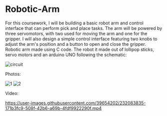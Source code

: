 # Robotic-Arm
For this coursework, I will be building a basic robot arm and control interface that can perform pick and place tasks. The arm will be powered by three servomotors, with two used for moving the arm and one for the gripper. I will also design a simple control interface featuring two knobs to adjust the arm's position and a button to open and close the gripper. Robotic arm made using C code. The robot it made out of lollipop sticks, servo motors and an arduino UNO following the schematic:

![circuit](https://user-images.githubusercontent.com/39654202/232084113-04733972-e184-4d59-9b3b-507e267c2566.png)

Photos:

![1](https://user-images.githubusercontent.com/39654202/232084943-12f195c8-0087-4c5a-ba8a-93ad09dcabe5.jpg)
![2](https://user-images.githubusercontent.com/39654202/232084954-288f1553-47e0-4b2b-b792-d4b6a04d808a.jpg)

Video:

https://user-images.githubusercontent.com/39654202/232083835-171b3fc9-508f-42b6-a69b-4fdf9922290f.mp4

